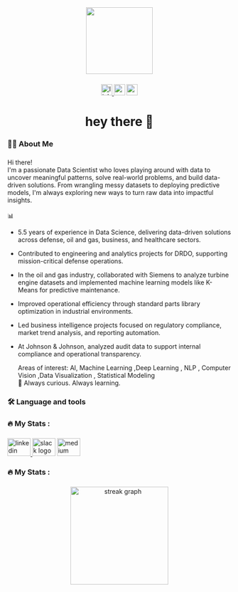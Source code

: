 <div align="center">
  <img height="150" src="https://media.tenor.com/fJZqRAHBEzkAAAAC/work-monday.gif"  />
</div>

###

<div align="center">
  <a href="https://www.linkedin.com/in/remyasulabha/" target="_blank">
    <img src="https://img.shields.io/static/v1?message=LinkedIn&logo=linkedin&label=&color=0077B5&logoColor=white&labelColor=&style=for-the-badge" height="25" alt="linkedin logo"  />
  </a>
  <img src="https://img.shields.io/static/v1?message=Youtube&logo=youtube&label=&color=FF0000&logoColor=white&labelColor=&style=for-the-badge" height="25" alt="youtube logo"  />
  <a href="https://medium.com/@Remyaawrites" target="_blank">
    <img src="https://img.shields.io/static/v1?message=Medium&logo=medium&label=&color=12100E&logoColor=white&labelColor=&style=for-the-badge" height="25" alt="medium logo"  />
  </a>
</div>

###

<h1 align="center">hey there 👋</h1>

###

<h3 align="left">👩‍💻  About Me</h3>

###

<p align="left">Hi there! <br>I'm a passionate Data Scientist who loves playing around with data to uncover meaningful patterns, solve real-world problems, and build data-driven solutions. From wrangling messy datasets to deploying predictive models, I'm always exploring new ways to turn raw data into impactful insights.<br><br>📊 
  
* 5.5 years of experience in Data Science, delivering data-driven solutions across defense, oil and gas, business, and healthcare sectors.

* Contributed to engineering and analytics projects for DRDO, supporting mission-critical defense operations.

* In the oil and gas industry, collaborated with Siemens to analyze turbine engine datasets and implemented machine learning models like K-Means for predictive maintenance.

* Improved operational efficiency through standard parts library optimization in industrial environments.

* Led business intelligence projects focused on regulatory compliance, market trend analysis, and reporting automation.

* At Johnson & Johnson, analyzed audit data to support internal compliance and operational transparency.
  
  Areas of interest: AI, Machine Learning ,Deep Learning ,  NLP , Computer Vision ,Data Visualization , Statistical Modeling<br>🎯 Always curious. Always learning.</p>

###

<h3 align="left">🛠 Language and tools</h3>

###


</div>

###

<h3 align="left">🔥   My Stats :</h3>

###

<div align="left">
  <a href="https://www.linkedin.com/in/remyasulabha/" target="_blank">
    <img src="https://raw.githubusercontent.com/maurodesouza/profile-readme-generator/master/src/assets/icons/social/linkedin/default.svg" width="52" height="40" alt="linkedin logo"  />
  </a>
  <img src="https://raw.githubusercontent.com/maurodesouza/profile-readme-generator/master/src/assets/icons/social/slack/default.svg" width="52" height="40" alt="slack logo"  />
  <a href="https://medium.com/@Remyaawrites" target="_blank">
    <img src="https://raw.githubusercontent.com/maurodesouza/profile-readme-generator/master/src/assets/icons/social/medium/default.svg" width="52" height="40" alt="medium logo"  />
  </a>
</div>



<h3 align="left">🔥   My Stats :</h3>

###

<div align="center">
  <img src="https://streak-stats.demolab.com?user=RemyaSulabha22&locale=en&mode=daily&theme=dark&hide_border=false&border_radius=5&order=3" height="220" alt="streak graph"  />
</div>

###



###


###



###
